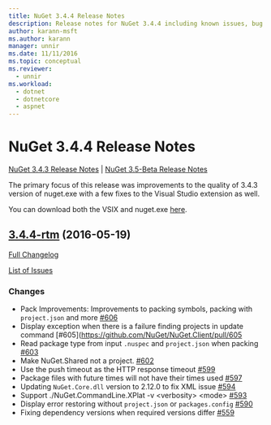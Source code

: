 ```yaml
---
title: NuGet 3.4.4 Release Notes
description: Release notes for NuGet 3.4.4 including known issues, bug fixes, added features, and DCRs.
author: karann-msft
ms.author: karann
manager: unnir
ms.date: 11/11/2016
ms.topic: conceptual
ms.reviewer:
  - unnir
ms.workload: 
  - dotnet
  - dotnetcore
  - aspnet
---
```


# NuGet 3.4.4 Release Notes

[NuGet 3.4.3 Release Notes](../release-notes/nuget-3.4.3.md) | [NuGet 3.5-Beta Release Notes](../release-notes/nuget-3.5-Beta.md)

The primary focus of this release was improvements to the quality of 3.4.3 version of nuget.exe with a few fixes to the Visual Studio extension as well.

You can download both the VSIX and nuget.exe [here](https://dist.nuget.org/index.html).

## [3.4.4-rtm](https://github.com/NuGet/NuGet.Client/tree/3.4.4-rtm) (2016-05-19)

[Full Changelog](https://github.com/NuGet/NuGet.Client/compare/3.5.0-beta-final...3.4.4-rtm)

[List of Issues](https://github.com/NuGet/Home/issues?q=is%3Aissue+milestone%3A3.4.4+is%3Aclosed)

### Changes

- Pack Improvements: Improvements to packing symbols, packing with `project.json` and more [\#606](https://github.com/NuGet/NuGet.Client/pull/606)
- Display exception when there is a failure finding projects in update command [\#605](https://github.com/NuGet/NuGet.Client/pull/605
- Read package type from input `.nuspec` and `project.json` when packing [\#603](https://github.com/NuGet/NuGet.Client/pull/603)
- Make NuGet.Shared not a project. [\#602](https://github.com/NuGet/NuGet.Client/pull/602)
- Use the push timeout as the HTTP response timeout [\#599](https://github.com/NuGet/NuGet.Client/pull/599)
- Package files with future times will not have their times used [\#597](https://github.com/NuGet/NuGet.Client/pull/597)
- Updating `NuGet.Core.dll` version to 2.12.0 to fix XML issue [\#594](https://github.com/NuGet/NuGet.Client/pull/594)
- Support ./NuGet.CommandLine.XPlat -v \<verbosity\> \<mode\> [\#593](https://github.com/NuGet/NuGet.Client/pull/593)
- Display error restoring without `project.json` or `packages.config` [\#590](https://github.com/NuGet/NuGet.Client/pull/590)
- Fixing dependency versions when required versions differ [\#559](https://github.com/NuGet/NuGet.Client/pull/559)